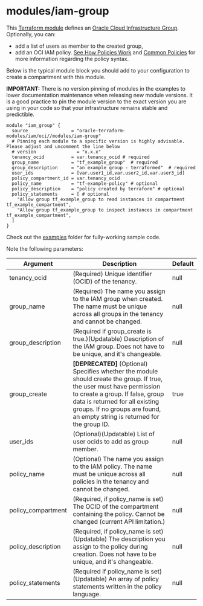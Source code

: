 # modules/iam-group

This [Terraform module](https://www.terraform.io/docs/modules/index.html) defines an [Oracle Cloud Infrastructure  Group](https://docs.cloud.oracle.com/iaas/Content/Identity/Tasks/managinggroups.htm). Optionally, you can:

* add a list of users as member to the created group,
* add an OCI IAM policy. [See How Policies Work](https://docs.cloud.oracle.com/iaas/Content/Identity/Concepts/policies.htm) and [Common Policies](https://docs.cloud.oracle.com/iaas/Content/Identity/Concepts/commonpolicies.htm) for more information regarding the policy syntax.

Below is the typical module block you should add to your configuration to create a compartment with this module.

**IMPORTANT:** There is no version pinning of modules in the examples to lower documentation maintenance when releasing new module versions. It is a good practice to pin the module version to the exact version you are using in your code so that your infrastructure remains stable and predictible.

```hcl
module "iam_group" {
  source                = "oracle-terraform-modules/iam/oci//modules/iam-group"
  # Pinning each module to a specific version is highly advisable. Please adjust and uncomment the line below
  # version               = "x.x.x"
  tenancy_ocid          = var.tenancy_ocid # required
  group_name            = "tf_example_group"  # required
  group_description     = "an example group - terraformed"  # required
  user_ids              = [var.user1_id,var.user2_id,var.user3_id]
  policy_compartment_id = var.tenancy_ocid
  policy_name           = "tf-example-policy" # optional
  policy_description    = "policy created by terraform" # optional
  policy_statements     = [ # optional
    "Allow group tf_example_group to read instances in compartment tf_example_compartment",
    "Allow group tf_example_group to inspect instances in compartment tf_example_compartment",
  ]
}
```

Check out the [examples](https://github.com/oracle-terraform-modules/terraform-oci-iam/tree/master/examples) folder for fully-working sample code.

Note the following parameters:

Argument | Description | Default
--- | --- | ---
tenancy_ocid | (Required) Unique identifier (OCID) of the tenancy. | null
group_name | (Required) The name you assign to the IAM group when created. The name must be unique across all groups in the tenancy and cannot be changed. | null
group_description | (Required if group_create is true.)(Updatable) Description of the IAM group. Does not have to be unique, and it's changeable. | null
group_create | **[DEPRECATED]** (Optional) Specifies whether the module should create the group. If true, the user must have permission to create a group. If false, group data is returned for all existing groups. If no groups are found, an empty string is returned for the group ID. | true
user_ids | (Optional)(Updatable) List of user ocids to add as group member. | null
policy_name | (Optional)  The name you assign to the IAM policy. The name must be unique across all policies in the tenancy and cannot be changed. | null
policy_compartment | (Required, if policy_name is set) The OCID of the compartment containing the policy. Cannot be changed (current API limitation.) | null
policy_description | (Required, if policy_name is set)(Updatable) The description you assign to the policy during creation. Does not have to be unique, and it's changeable. | null
policy_statements | (Required if policy_name is set)(Updatable) An array of policy statements written in the policy language. | null
